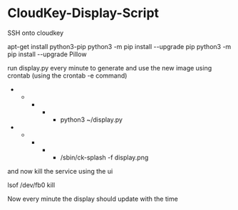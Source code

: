 # CloudKey-Display-Script

SSH onto cloudkey

apt-get install python3-pip
python3 -m pip install --upgrade pip
python3 -m pip install --upgrade Pillow

run display.py every minute to generate and use the new image using crontab (using the crontab -e command)
* * * * * python3 ~/display.py
* * * * * /sbin/ck-splash -f display.png

and now kill the service using the ui

lsof /dev/fb0
kill <id>

Now every minute the display should update with the time
